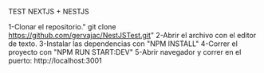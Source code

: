 TEST NEXTJS + NESTJS

1-Clonar el repositorio." git clone https://github.com/gervajac/NestJSTest.git"
2-Abrir el archivo con el editor de texto.
3-Instalar las dependencias con "NPM INSTALL"
4-Correr el proyecto con "NPM RUN START:DEV"
5-Abrir navegador y correr en el puerto: http://localhost:3001